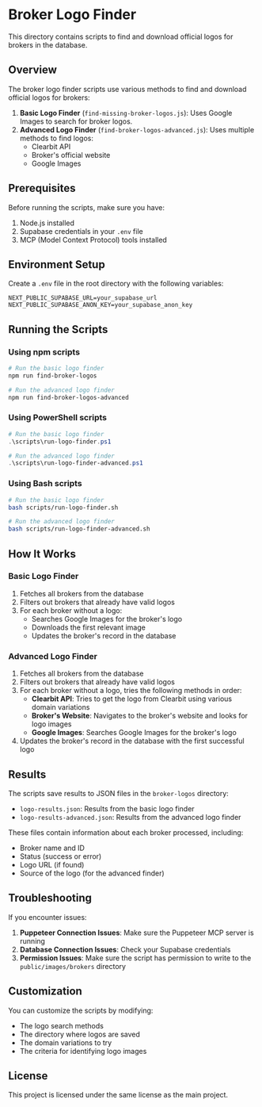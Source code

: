 # Broker Logo Finder

This directory contains scripts to find and download official logos for brokers in the database.

## Overview

The broker logo finder scripts use various methods to find and download official logos for brokers:

1. **Basic Logo Finder** (`find-missing-broker-logos.js`): Uses Google Images to search for broker logos.
2. **Advanced Logo Finder** (`find-broker-logos-advanced.js`): Uses multiple methods to find logos:
   - Clearbit API
   - Broker's official website
   - Google Images

## Prerequisites

Before running the scripts, make sure you have:

1. Node.js installed
2. Supabase credentials in your `.env` file
3. MCP (Model Context Protocol) tools installed

## Environment Setup

Create a `.env` file in the root directory with the following variables:

```
NEXT_PUBLIC_SUPABASE_URL=your_supabase_url
NEXT_PUBLIC_SUPABASE_ANON_KEY=your_supabase_anon_key
```

## Running the Scripts

### Using npm scripts

```bash
# Run the basic logo finder
npm run find-broker-logos

# Run the advanced logo finder
npm run find-broker-logos-advanced
```

### Using PowerShell scripts

```powershell
# Run the basic logo finder
.\scripts\run-logo-finder.ps1

# Run the advanced logo finder
.\scripts\run-logo-finder-advanced.ps1
```

### Using Bash scripts

```bash
# Run the basic logo finder
bash scripts/run-logo-finder.sh

# Run the advanced logo finder
bash scripts/run-logo-finder-advanced.sh
```

## How It Works

### Basic Logo Finder

1. Fetches all brokers from the database
2. Filters out brokers that already have valid logos
3. For each broker without a logo:
   - Searches Google Images for the broker's logo
   - Downloads the first relevant image
   - Updates the broker's record in the database

### Advanced Logo Finder

1. Fetches all brokers from the database
2. Filters out brokers that already have valid logos
3. For each broker without a logo, tries the following methods in order:
   - **Clearbit API**: Tries to get the logo from Clearbit using various domain variations
   - **Broker's Website**: Navigates to the broker's website and looks for logo images
   - **Google Images**: Searches Google Images for the broker's logo
4. Updates the broker's record in the database with the first successful logo

## Results

The scripts save results to JSON files in the `broker-logos` directory:

- `logo-results.json`: Results from the basic logo finder
- `logo-results-advanced.json`: Results from the advanced logo finder

These files contain information about each broker processed, including:
- Broker name and ID
- Status (success or error)
- Logo URL (if found)
- Source of the logo (for the advanced finder)

## Troubleshooting

If you encounter issues:

1. **Puppeteer Connection Issues**: Make sure the Puppeteer MCP server is running
2. **Database Connection Issues**: Check your Supabase credentials
3. **Permission Issues**: Make sure the script has permission to write to the `public/images/brokers` directory

## Customization

You can customize the scripts by modifying:

- The logo search methods
- The directory where logos are saved
- The domain variations to try
- The criteria for identifying logo images

## License

This project is licensed under the same license as the main project.
